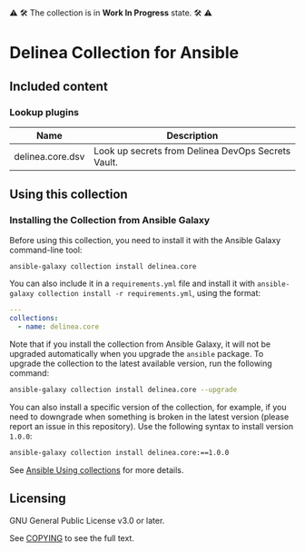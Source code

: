 ⚠️ 🛠 The collection is in **Work In Progress** state. 🛠 ⚠️

# Delinea Collection for Ansible

## Included content

### Lookup plugins
Name | Description
--- | ---
delinea.core.dsv|Look up secrets from Delinea DevOps Secrets Vault.

## Using this collection

### Installing the Collection from Ansible Galaxy

Before using this collection, you need to install it with the Ansible Galaxy command-line tool:
```bash
ansible-galaxy collection install delinea.core
```

You can also include it in a `requirements.yml` file and install it with `ansible-galaxy collection install -r requirements.yml`, using the format:
```yaml
---
collections:
  - name: delinea.core
```

Note that if you install the collection from Ansible Galaxy, it will not be upgraded automatically when you upgrade the `ansible` package. To upgrade the collection to the latest available version, run the following command:
```bash
ansible-galaxy collection install delinea.core --upgrade
```

You can also install a specific version of the collection, for example, if you need to downgrade when something is broken in the latest version (please report an issue in this repository). Use the following syntax to install version `1.0.0`:

```bash
ansible-galaxy collection install delinea.core:==1.0.0
```

See [Ansible Using collections](https://docs.ansible.com/ansible/devel/user_guide/collections_using.html) for more details.

## Licensing

GNU General Public License v3.0 or later.

See [COPYING](https://www.gnu.org/licenses/gpl-3.0.txt) to see the full text.